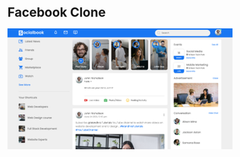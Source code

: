 # Facebook Clone
![alt text](https://github.com/yusufmandra/facebook-clone/blob/main/screenshots/SocialBook.png)
